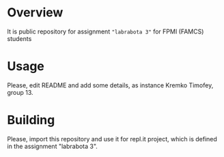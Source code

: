 # Overview

It is public repository for assignment `"labrabota 3"` for FPMI (FAMCS) students

# Usage

Please, edit README and add some details, as instance Kremko Timofey, group 13.

# Building

Please, import this repository and use it for repl.it project, which is defined in the assignment "labrabota 3".
